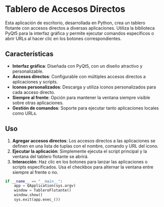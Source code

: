 # Tablero de Accesos Directos

Esta aplicación de escritorio, desarrollada en Python, crea un tablero flotante con accesos directos a diversas aplicaciones. Utiliza la biblioteca PyQt5 para la interfaz gráfica y permite ejecutar comandos específicos o abrir URLs al hacer clic en los botones correspondientes.

## Características

- **Interfaz gráfica**: Diseñada con PyQt5, con un diseño atractivo y personalizable.
- **Accesos directos**: Configurable con múltiples accesos directos a aplicaciones y scripts.
- **Iconos personalizados**: Descarga y utiliza iconos personalizados para cada acceso directo.
- **Siempre al frente**: Opción para mantener la ventana siempre visible sobre otras aplicaciones.
- **Gestión de comandos**: Soporte para ejecutar tanto aplicaciones locales como URLs.

## Uso

1. **Agregar accesos directos**: Los accesos directos a las aplicaciones se definen en una lista de tuplas con el nombre, comando y URL del icono.
2. **Ejecutar la aplicación**: Simplemente ejecuta el script principal y la ventana del tablero flotante se abrirá.
3. **Interacción**: Haz clic en los botones para lanzar las aplicaciones o scripts especificados. Usa el checkbox para alternar la ventana entre siempre al frente o no.

```python
if __name__ == "__main__":
    app = QApplication(sys.argv)
    window = TableroFlotante()
    window.show()
    sys.exit(app.exec_())
```